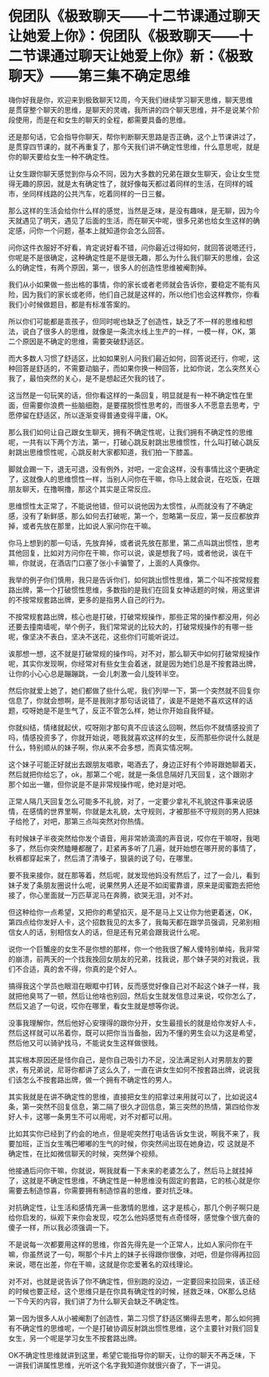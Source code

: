 # 倪团队《极致聊天——十二节课通过聊天让她爱上你》：倪团队《极致聊天——十二节课通过聊天让她爱上你》新：《极致聊天》——第三集不确定思维

嗨你好我是你，欢迎来到极致聊天12周，今天我们继续学习聊天思维，聊天思维是贯穿整个聊天的思维，是聊天的灵魂，我所讲的四个聊天思维，并不是说某个阶段使用，而是在和女生的聊天的全程，都需要具备的思维。

还是那句话，它会指导你聊天，帮你判断聊天思路是否正确，这个上节课讲过了，是贯穿四节课的，就不再重复了，那今天我们讲不确定性思维，什么意思呢，就是你的聊天要给女生一种不确定性。

让女生跟你聊天感觉到你与众不同，因为大多数的兄弟在跟女生聊天，会让女生觉得无趣的原因，就是太有确定性了，就好像每天都过着同样的生活，在同样的城市，坐同样线路的公共汽车，吃着同样的一日三餐。

那么这样的生活会给你什么样的感觉，当然是乏味，是没有趣味，是无聊，因为今天就遇见了明天，遇见了后面的生活，而在聊天中呢，很多兄弟也给女生这样的确定感，问你一个问题，基本上就知道你会怎么回答。

问你这件衣服好不好看，肯定说好看不错，问你最近过得如何，就回答说嗯还行，你呢是不是很确定，这种确定性是不是很无趣，那么为什么我们聊天的思维，会这么的确定性，有两个原因，第一，很多人的创造性思维被阉割掉。

我们从小如果做一些出格的事情，你的家长或者老师就会告诉你，要稳定不能有风险，因为我们的家长或老师，他们自己就是这样的，所以他们也会这样教你，你看我们小时候做题目，都是有标准答案的。

所以你们可能都是乖孩子，但同时呢也缺乏了创造性，缺乏了不一样的思维和想法，说白了很多人的思维，就像是一条流水线上生产的一样，一模一样，OK，第二个原因是不确定的思维，需要突破舒适区。

而大多数人习惯了舒适区，比如如果别人问我们最近如何，回答说还行，你呢，这种回答是舒适的，不需要动脑子，而如果你换一种回答，比如你说，怎么突然关心我了，最怕突然的关心，是不是想起还欠我的钱了。

这当然是一句玩笑的话，但你看这样的一条回复，明显就是有一种不确定性在里面，但需要你浪费一些脑细胞，是要摆脱惯性思考的，而很多人不愿意去思考，宁愿停留在舒适区，所以逐渐变得普通变得平庸，OK。

那么我们如何让自己跟女生聊天，拥有不确定性呢，让我们拥有不确定性的思维呢，一共有以下两个方法，第一，打破心跳反射跳出思维惯性，什么叫打破心跳反射跳出思维惯性呢，心跳反射大家都知道，我们拍一下膝盖。

脚就会踢一下，退无可退，没有例外，对吧，一定会这样，没有事情比这个更确定了，这就像人的思维惯性一样，当别人问你在干嘛，你马上就会说，在吃饭，在跟朋友聊天，在撸啊撸，那这个其实是正常反应。

思维惯性太正常了，不能说他错，但可以说他因为太惯性，从而就没有了不确定感，没有了新鲜感，那么如何去打破呢，第一个，忽略第一反应，第一反应都放弃掉，或者先放在那里，比如说人家问你在干嘛。

你马上想到的那一句话，先放弃掉，或者说先放在那里，第二点叫跳出惯性，思考其他回复，比如对方问你在干嘛，你可以说，诶是想我了吗，或者他说，诶在干嘛，你就说，在酒店门口塞了张小卡骗警了，上面的人真像你。

我举的例子你们慎用，我只是告诉你们，如何跳出惯性思维，第二个叫不按常规套路出牌，第一个打破惯性思维，多数指的是我们在回复女神话题的时候，用这里讲的不按常规套路出牌，更多的是指男人自己的行为。

不按常规套路出牌，核心也是打破，打破常规操作，那些正常的操作都没用，何必还要去撞南墙呢，举个例子，我们常常说的比较大的，打破常规操作的有哪一些呢，像坚决不表白，坚决不送花，这些你们可能听说过。

诶那想一想，这不就是打破常规的操作吗，对不对，那么聊天中如何打破常规操作呢，其实你发现啊，你经常对有些女生会着迷，就是因为她们总是不按套路出牌，让你的小心心总是蹦蹦跳，一会儿刺激一会儿旋转半空。

然后你就爱上她了，她们都做了些什么呢，我们列举一下，第一个突然就不回复你信息了，你就会想啊，是不是我刚才那句话说错了，诶是不是她不喜欢这样的话题，哎呀她是不是生气了，反正不管怎么样，她让你开始自我怀疑。

你就纠结，情绪就起伏，哎呀刚才那句真不应该这么回啊，然后你不就情感投资了吗，情感投资多了，你就开始说，嗯我就喜欢这样的女生，反而那些你说什么就是什么，特别顺从的妹子啊，你从来不会多想，而真实情况啊。

这个妹子可能正好就出去跟朋友唱歌，喝酒去了，身边正好有个帅哥跟她聊着天，然后就把你给忘了，ok，那第二个呢，就是一条信息隔好几天回复，这个跟刚才那个如出一辙，但你说是不是非常规操作呢，绝对是对吧。

正常人隔几天回复怎么可能多不礼貌，对了，一定要少拿礼不礼貌这件事来说感情，在感情的世界里啊，你就是太礼貌，太守规则，才被那些不守规则的男人把妹子给抢了，对吧，那第三点叫突然对你热情。

有时候妹子半夜突然给你发个语音，用非常娇滴滴的声音说，哎你在干嘛呀，我喝多了，然后你突然瞌睡都醒了，赶紧再多听了几遍，就开始想在哪开房的事情了，秋裤都穿起来了，然后清了清嗓子，狠装的说了句，在哪里。

要不我来接你，就在那等着，然后呢，就发现他妈没有然后了，过了一会儿，看到妹子发了条朋友圈说什么呢，说果然男人还是不如闺蜜靠谱，原来是闺蜜跑去把他接了，你心里面就一万匹草泥马在奔腾，欲哭无泪，对不对。

但这种给你一点希望，又把你的希望掐灭，是不是马上又让你为他更着迷，OK，第四点给你发好人卡，这个招数我见的太多了，我每天都在跟学员强调，兄弟别相信女人的话，别相信女人的话，但是还有兄弟会跟我说什么呢。

说你一个巨蟹座的女生不是你想的那样，你一个他我很了解人傻特别单纯，我非常的崩溃，前两天的一个找我挽回女朋友的兄弟，找我说，那个妹子哭的对我说，我们不合适，真的舍不得，你真的是个好人。

搞得我这个学员也眼泪在眼眶中打转，反而感觉好像自己对不起这个妹子一样，我就把他臭骂了一顿，然后让他啥也别回，然后女生就发信息过来说，哎你怎么了，然后又追了一句说，哎你在哪里，看女生就是想等你说。

没事我理解你，然后他好心安理得的跟你分开，女生最擅长的就是给你发好人卡，然后这样就可以吊着你，既可以把你当当备胎，因为不懂的男生会以为这是希望，然后他又可以骑驴找马，不能说女生这样做很贱。

其实根本原因还是怪你自己，是你自己吸引力不足，没法满足别人对男朋友的要求，有兄弟说，尼哥你都讲了这么久了，一直在讲女生如何不按套路出牌，说说我们该怎么不按套路出牌，做一个拥有不确定性的男人。

其实我就是在讲不确定性的思维，直接把女生的招拿过来用就可以了，比如说这4条，第一突然不回复信息，第二隔了很久才回信息，第三突然的热情，第四给你发好人卡，这哪一条男生不可以用呢，对不对都可以用。

比如其实你已经到了约会的地点，但是呢突然打电话告诉女生说，啊我不来了，我要加班，正当女生嘴巴嘟嘟的生气的时候，你突然间出现在她身边，哎 这就是不确定性，在比如微信聊天的时候，突然弹个视频。

他接通后问你干嘛，你就说，啊我就看一下未来的老婆怎么了，然后马上就挂掉了，这就是不确定性思维，不确定性是一种思维没有固定的套路，它的核心就是你需要去制造惊喜，你需要拥有制造惊喜的思维，要对抗乏味。

对抗确定性，让生活和感情充满一些激情的思维，这才是核心，那几个例子啊只是给你启发的，纵观下来你会发现，哎怎么他妈感觉有点奇怪呀，感觉像个很亢奋的傻子一样，所以我必须强调一下。

不是说每一次都要用这样的思维，你首先得先是一个正常人，比如人家问你在干嘛，你虽然说了一句，啊那个卡片上的妹子长得跟你很像，对吧，但是你得再拉回来说，嗯在出差，你在干嘛，这就是你恋爱著名的双线理论。

对不对，也就是说告诉了你不确定性，但别跑的没边，一定要回来拉回来，该正经的时候也要正经，这个思维只是在你具有确定性的时候，拯救乏味，OK那么总结一下今天的内容，我们讲了为什么聊天会缺乏不确定性。

第一因为很多人从小被阉割了创造性，第二习惯了舒适区懒得去思考，那么如何拥有不确定性的思维呢，一个是打破协调反射跳出惯性思维，这个主要针对我们回复女生，另一个呢是学习女生不按套路出牌。

OK不确定性思维就讲到这里，希望它能指导你的聊天，让你的聊天不再乏味，下一讲我们讲属性思维，光听这个名字我知道你就很兴奋了，下一讲见。

